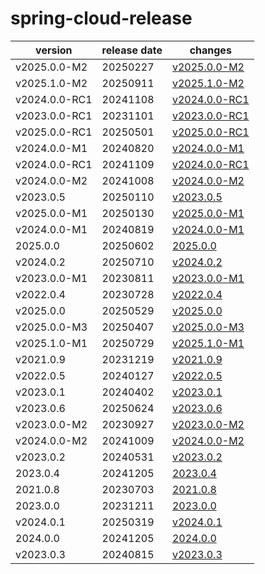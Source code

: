 # spring-cloud-release	


|version|release date|changes|
|---|---|---|
|v2025.0.0-M2|20250227|[v2025.0.0-M2](./v2025.0.0-M2-20250227.md)|
|v2025.1.0-M2|20250911|[v2025.1.0-M2](./v2025.1.0-M2-20250911.md)|
|v2024.0.0-RC1|20241108|[v2024.0.0-RC1](./v2024.0.0-RC1-20241108.md)|
|v2023.0.0-RC1|20231101|[v2023.0.0-RC1](./v2023.0.0-RC1-20231101.md)|
|v2025.0.0-RC1|20250501|[v2025.0.0-RC1](./v2025.0.0-RC1-20250501.md)|
|v2024.0.0-M1|20240820|[v2024.0.0-M1](./v2024.0.0-M1-20240820.md)|
|v2024.0.0-RC1|20241109|[v2024.0.0-RC1](./v2024.0.0-RC1-20241109.md)|
|v2024.0.0-M2|20241008|[v2024.0.0-M2](./v2024.0.0-M2-20241008.md)|
|v2023.0.5|20250110|[v2023.0.5](./v2023.0.5-20250110.md)|
|v2025.0.0-M1|20250130|[v2025.0.0-M1](./v2025.0.0-M1-20250130.md)|
|v2024.0.0-M1|20240819|[v2024.0.0-M1](./v2024.0.0-M1-20240819.md)|
|2025.0.0|20250602|[2025.0.0](./2025.0.0-20250602.md)|
|v2024.0.2|20250710|[v2024.0.2](./v2024.0.2-20250710.md)|
|v2023.0.0-M1|20230811|[v2023.0.0-M1](./v2023.0.0-M1-20230811.md)|
|v2022.0.4|20230728|[v2022.0.4](./v2022.0.4-20230728.md)|
|v2025.0.0|20250529|[v2025.0.0](./v2025.0.0-20250529.md)|
|v2025.0.0-M3|20250407|[v2025.0.0-M3](./v2025.0.0-M3-20250407.md)|
|v2025.1.0-M1|20250729|[v2025.1.0-M1](./v2025.1.0-M1-20250729.md)|
|v2021.0.9|20231219|[v2021.0.9](./v2021.0.9-20231219.md)|
|v2022.0.5|20240127|[v2022.0.5](./v2022.0.5-20240127.md)|
|v2023.0.1|20240402|[v2023.0.1](./v2023.0.1-20240402.md)|
|v2023.0.6|20250624|[v2023.0.6](./v2023.0.6-20250624.md)|
|v2023.0.0-M2|20230927|[v2023.0.0-M2](./v2023.0.0-M2-20230927.md)|
|v2024.0.0-M2|20241009|[v2024.0.0-M2](./v2024.0.0-M2-20241009.md)|
|v2023.0.2|20240531|[v2023.0.2](./v2023.0.2-20240531.md)|
|2023.0.4|20241205|[2023.0.4](./2023.0.4-20241205.md)|
|2021.0.8|20230703|[2021.0.8](./2021.0.8-20230703.md)|
|2023.0.0|20231211|[2023.0.0](./2023.0.0-20231211.md)|
|v2024.0.1|20250319|[v2024.0.1](./v2024.0.1-20250319.md)|
|2024.0.0|20241205|[2024.0.0](./2024.0.0-20241205.md)|
|v2023.0.3|20240815|[v2023.0.3](./v2023.0.3-20240815.md)|
